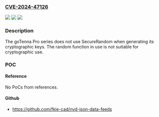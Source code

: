 ### [CVE-2024-47126](https://cve.mitre.org/cgi-bin/cvename.cgi?name=CVE-2024-47126)
![](https://img.shields.io/static/v1?label=Product&message=Pro&color=blue)
![](https://img.shields.io/static/v1?label=Version&message=0%3C%3D%201.61%20&color=brighgreen)
![](https://img.shields.io/static/v1?label=Vulnerability&message=CWE-338%20Use%20of%20Cryptographically%20Weak%20Pseudo-Random%20Number%20Generator%20(PRNG)&color=brighgreen)

### Description

The goTenna Pro series does not use SecureRandom when generating its cryptographic keys. The random function in use is not suitable for cryptographic use.

### POC

#### Reference
No PoCs from references.

#### Github
- https://github.com/fkie-cad/nvd-json-data-feeds


